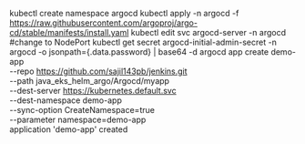 kubectl create namespace argocd
kubectl apply -n argocd -f https://raw.githubusercontent.com/argoproj/argo-cd/stable/manifests/install.yaml
kubectl edit svc argocd-server -n argocd
#change to NodePort
kubectl get secret argocd-initial-admin-secret -n argocd -o jsonpath={.data.password} | base64 -d
 argocd app create demo-app \
 	--repo https://github.com/sajil143pb/jenkins.git \
 	--path java_eks_helm_argo/Argocd/myapp \
 	--dest-server https://kubernetes.default.svc \
 	--dest-namespace demo-app \
 	--sync-option CreateNamespace=true \
	--parameter namespace=demo-app \
 application 'demo-app' created